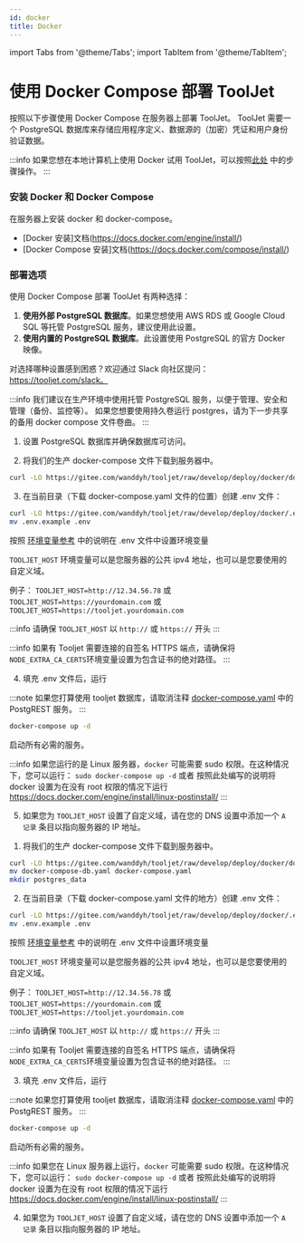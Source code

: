 ```yaml
---
id: docker
title: Docker
---
```


import Tabs from '@theme/Tabs';
import TabItem from '@theme/TabItem';

# 使用 Docker Compose 部署 ToolJet

按照以下步骤使用 Docker Compose 在服务器上部署 ToolJet。 ToolJet 需要一个 PostgreSQL 数据库来存储应用程序定义、数据源的（加密）凭证和用户身份验证数据。

:::info
如果您想在本地计算机上使用 Docker 试用 ToolJet，可以按照[此处](/docs/setup/docker) 中的步骤操作。
:::
### 安装 Docker 和 Docker Compose
在服务器上安装 docker 和 docker-compose。
   - [Docker 安装]文档(https://docs.docker.com/engine/install/)
   - [Docker Compose 安装]文档(https://docs.docker.com/compose/install/)

### 部署选项

使用 Docker Compose 部署 ToolJet 有两种选择：
1. **使用外部 PostgreSQL 数据库**。如果您想使用 AWS RDS 或 Google Cloud SQL 等托管 PostgreSQL 服务，建议使用此设置。
2. **使用内置的 PostgreSQL 数据库**。此设置使用 PostgreSQL 的官方 Docker 映像。

对选择哪种设置感到困惑？欢迎通过 Slack 向社区提问：https://tooljet.com/slack。

:::info
我们建议在生产环境中使用托管 PostgreSQL 服务，以便于管理、安全和管理（备份、监控等）。
如果您想要使用持久卷运行 postgres，请为下一步共享的备用 docker compose 文件卷曲。
:::

<Tabs>
  <TabItem value="with-external-postgres" label="使用外部 PostgreSQL" default>

  1. 设置 PostgreSQL 数据库并确保数据库可访问。

  2. 将我们的生产 docker-compose 文件下载到服务器中。
  ```bash
  curl -LO https://gitee.com/wanddyh/tooljet/raw/develop/deploy/docker/docker-compose.yaml
  ```

  3. 在当前目录（下载 docker-compose.yaml 文件的位置）创建 .env 文件：

  ```bash
  curl -LO https://gitee.com/wanddyh/tooljet/raw/develop/deploy/docker/.env.example
  mv .env.example .env
  ```

  按照 [环境变量参考](/docs/setup/env-vars) 中的说明在 .env 文件中设置环境变量

  `TOOLJET_HOST` 环境变量可以是您服务器的公共 ipv4 地址，也可以是您要使用的自定义域。

  例子：
  `TOOLJET_HOST=http://12.34.56.78` 或
  `TOOLJET_HOST=https://yourdomain.com` 或
  `TOOLJET_HOST=https://tooljet.yourdomain.com`

  :::info
  请确保 `TOOLJET_HOST` 以 `http://` 或 `https://` 开头
  :::

  :::info
  如果有 Tooljet 需要连接的自签名 HTTPS 端点，请确保将`NODE_EXTRA_CA_CERTS`环境变量设置为包含证书的绝对路径。
  :::

  4. 填充 .env 文件后，运行

  :::note
  如果您打算使用 tooljet 数据库，请取消注释 [docker-compose.yaml](https://gitee.com/wanddyh/tooljet/raw/develop/deploy/docker/docker-compose.yaml) 中的 PostgREST 服务。
  :::

  ```bash
  docker-compose up -d
  ```

  启动所有必需的服务。

  :::info
  如果您运行的是 Linux 服务器，`docker` 可能需要 sudo 权限。在这种情况下，您可以运行：
  `sudo docker-compose up -d`
  或者
  按照此处编写的说明将 docker 设置为在没有 root 权限的情况下运行 https://docs.docker.com/engine/install/linux-postinstall/
  :::

  5. 如果您为 `TOOLJET_HOST` 设置了自定义域，请在您的 DNS 设置中添加一个 `A 记录` 条目以指向服务器的 IP 地址。


  </TabItem>
  <TabItem value="with-in-built-postgres" label="使用内置的 PostgreSQL">

  1. 将我们的生产 docker-compose 文件下载到服务器中。
  ```bash
  curl -LO https://gitee.com/wanddyh/tooljet/raw/develop/deploy/docker/docker-compose-db.yaml
  mv docker-compose-db.yaml docker-compose.yaml
  mkdir postgres_data
  ```

  2. 在当前目录（下载 docker-compose.yaml 文件的地方）创建 .env 文件：

  ```bash
  curl -LO https://gitee.com/wanddyh/tooljet/raw/develop/deploy/docker/.env.example
  mv .env.example .env
  ```

  按照 [环境变量参考](/docs/setup/env-vars) 中的说明在 .env 文件中设置环境变量

  `TOOLJET_HOST` 环境变量可以是您服务器的公共 ipv4 地址，也可以是您要使用的自定义域。

  例子：
  `TOOLJET_HOST=http://12.34.56.78` 或
  `TOOLJET_HOST=https://yourdomain.com` 或
  `TOOLJET_HOST=https://tooljet.yourdomain.com`

  :::info
  请确保 `TOOLJET_HOST` 以 `http://` 或 `https://` 开头
  :::

  :::info
  如果有 Tooljet 需要连接的自签名 HTTPS 端点，请确保将`NODE_EXTRA_CA_CERTS`环境变量设置为包含证书的绝对路径。
  :::

  3. 填充 .env 文件后，运行

  :::note
  如果您打算使用 tooljet 数据库，请取消注释 [docker-compose.yaml](https://gitee.com/wanddyh/tooljet/raw/develop/deploy/docker/docker-compose-db.yaml) 中的 PostgREST 服务。
  :::

  ```bash
  docker-compose up -d
  ```

  启动所有必需的服务。

  :::info
  如果您在 Linux 服务器上运行，`docker` 可能需要 sudo 权限。在这种情况下，您可以运行：
  `sudo docker-compose up -d`
  或者
  按照此处编写的说明将 docker 设置为在没有 root 权限的情况下运行 https://docs.docker.com/engine/install/linux-postinstall/
  :::

  4. 如果您为 `TOOLJET_HOST` 设置了自定义域，请在您的 DNS 设置中添加一个 `A 记录` 条目以指向服务器的 IP 地址。



  </TabItem>
</Tabs>

